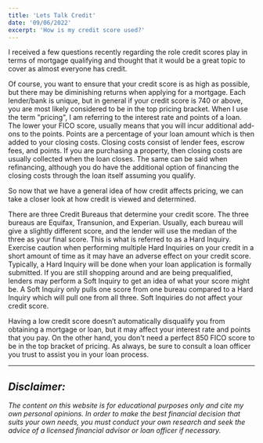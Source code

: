 ```yaml
---
title: 'Lets Talk Credit'
date: '09/06/2022'
excerpt: 'How is my credit score used?'
---
```


I received a few questions recently regarding the role credit scores play in terms of mortgage qualifying and thought that it would be a great topic to cover as almost everyone has credit.

Of course, you want to ensure that your credit score is as high as possible, but there may be diminishing returns when applying for a mortgage.  Each lender/bank is unique, but in general if your credit score is 740 or above, you are most likely considered to be in the top pricing bracket.  When I use the term "pricing", I am referring to the interest rate and points of a loan.   The lower your FICO score, usually means that you will incur additional add-ons to the points.  Points are a percentage of your loan amount which is then added to your closing costs.  Closing costs consist of lender fees, escrow fees, and points.  If you are purchasing a property, then closing costs are usually collected when the loan closes.  The same can be said when refinancing, although you do have the additional option of financing the closing costs through the loan itself assuming you qualify.  

So now that we have a general idea of how credit affects pricing, we can take a closer look at how credit is viewed and determined.

There are three Credit Bureaus that determine your credit score.  The three bureaus are Equifax, Transunion, and Experian.  Usually, each bureau will give a slightly different score, and the lender will use the median of the three as your final score.  This is what is referred to as a Hard Inquiry.  Exercise caution when performing multiple Hard Inquiries on your credit in a short amount of time as it may have an adverse effect on your credit score.  Typically, a Hard Inquiry will be done when your loan application is formally submitted.  If you are still shopping around and are being prequalified, lenders may perform a Soft Inquiry to get an idea of what your score might be.  A Soft Inquiry only pulls one score from one bureau compared to a Hard Inquiry which will pull one from all three.  Soft Inquiries do not affect your credit score.  

Having a low credit score doesn’t automatically disqualify you from obtaining a mortgage or loan, but it may affect your interest rate and points that you pay.  On the other hand, you don't need a perfect 850 FICO score to be in the top bracket of pricing.  As always, be sure to consult a loan officer you trust to assist you in your loan process. 


----------------------------------------------------------------------------------------------------------------------------------------------------------
## *Disclaimer:* 
*The content on this website is for educational purposes only and cite my own personal opinions. In order to make the best financial decision that suits your own needs, you must conduct your own research and seek the advice of a licensed financial advisor or loan officer if necessary.*





